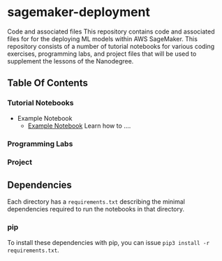 # sagemaker-deployment
Code and associated files 
This repository contains code and associated files for for the deploying ML models within AWS SageMaker. This repository consists of a number of tutorial notebooks for various coding exercises, programming labs, and project files that will be used to supplement the lessons of the Nanodegree.

## Table Of Contents

### Tutorial Notebooks
* Example Notebook
    * [Example Notebook](https://github.com/udacity/sagemaker-deployment/ "Example Notebook") Learn how to ....
### Programming Labs

### Project

## Dependencies

Each directory has a `requirements.txt` describing the minimal dependencies required to run the notebooks in that directory.

### pip

To install these dependencies with pip, you can issue `pip3 install -r requirements.txt`.
